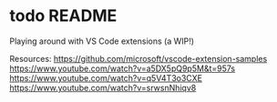 # todo README
Playing around with VS Code extensions (a WIP!) 

Resources:
https://github.com/microsoft/vscode-extension-samples
https://www.youtube.com/watch?v=a5DX5pQ9p5M&t=957s
https://www.youtube.com/watch?v=q5V4T3o3CXE
https://www.youtube.com/watch?v=srwsnNhiqv8
